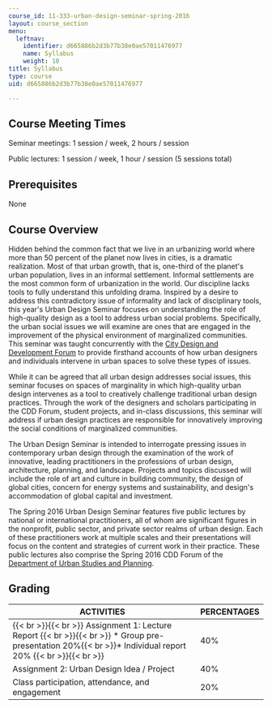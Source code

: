 ```yaml
---
course_id: 11-333-urban-design-seminar-spring-2016
layout: course_section
menu:
  leftnav:
    identifier: d665886b2d3b77b38e0ae57011476977
    name: Syllabus
    weight: 10
title: Syllabus
type: course
uid: d665886b2d3b77b38e0ae57011476977

---
```


Course Meeting Times
--------------------

Seminar meetings: 1 session / week, 2 hours / session

Public lectures: 1 session / week, 1 hour / session (5 sessions total) 

Prerequisites
-------------

None

Course Overview
---------------

Hidden behind the common fact that we live in an urbanizing world where more than 50 percent of the planet now lives in cities, is a dramatic realization. Most of that urban growth, that is, one-third of the planet's urban population, lives in an informal settlement. Informal settlements are the most common form of urbanization in the world. Our discipline lacks tools to fully understand this unfolding drama. Inspired by a desire to address this contradictory issue of informality and lack of disciplinary tools, this year's Urban Design Seminar focuses on understanding the role of high-quality design as a tool to address urban social problems. Specifically, the urban social issues we will examine are ones that are engaged in the improvement of the physical environment of marginalized communities. This seminar was taught concurrently with the [City Design and Development Forum](https://dusp.mit.edu/cdd/program/overview) to provide firsthand accounts of how urban designers and individuals intervene in urban spaces to solve these types of issues.

While it can be agreed that all urban design addresses social issues, this seminar focuses on spaces of marginality in which high-quality urban design intervenes as a tool to creatively challenge traditional urban design practices. Through the work of the designers and scholars participating in the CDD Forum, student projects, and in-class discussions, this seminar will address if urban design practices are responsible for innovatively improving the social conditions of marginalized communities.

The Urban Design Seminar is intended to interrogate pressing issues in contemporary urban design through the examination of the work of innovative, leading practitioners in the professions of urban design, architecture, planning, and landscape. Projects and topics discussed will include the role of art and culture in building community, the design of global cities, concern for energy systems and sustainability, and design's accommodation of global capital and investment.

The Spring 2016 Urban Design Seminar features five public lectures by national or international practitioners, all of whom are significant figures in the nonprofit, public sector, and private sector realms of urban design. Each of these practitioners work at multiple scales and their presentations will focus on the content and strategies of current work in their practice. These public lectures also comprise the Spring 2016 CDD Forum of the [Department of Urban Studies and Planning](https://dusp.mit.edu/).

Grading
-------

| ACTIVITIES | PERCENTAGES |
| --- | --- |
|  {{< br >}}{{< br >}} Assignment 1: Lecture Report {{< br >}}{{< br >}} *   Group pre-presentation 20%{{< br >}}*   Individual report 20% {{< br >}}{{< br >}}  | 40% |
| Assignment 2: Urban Design Idea / Project | 40% |
| Class participation, attendance, and engagement | 20%